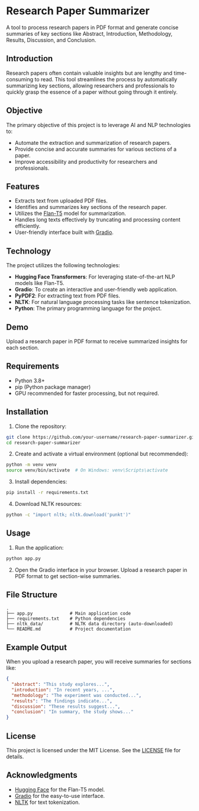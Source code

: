 # Research Paper Summarizer

A tool to process research papers in PDF format and generate concise summaries of key sections like Abstract, Introduction, Methodology, Results, Discussion, and Conclusion.

## Introduction

Research papers often contain valuable insights but are lengthy and time-consuming to read. This tool streamlines the process by automatically summarizing key sections, allowing researchers and professionals to quickly grasp the essence of a paper without going through it entirely.

## Objective

The primary objective of this project is to leverage AI and NLP technologies to:

- Automate the extraction and summarization of research papers.
- Provide concise and accurate summaries for various sections of a paper.
- Improve accessibility and productivity for researchers and professionals.

## Features

- Extracts text from uploaded PDF files.
- Identifies and summarizes key sections of the research paper.
- Utilizes the [Flan-T5](https://huggingface.co/google/flan-t5-base) model for summarization.
- Handles long texts effectively by truncating and processing content efficiently.
- User-friendly interface built with [Gradio](https://gradio.app/).

## Technology

The project utilizes the following technologies:

- **Hugging Face Transformers**: For leveraging state-of-the-art NLP models like Flan-T5.
- **Gradio**: To create an interactive and user-friendly web application.
- **PyPDF2**: For extracting text from PDF files.
- **NLTK**: For natural language processing tasks like sentence tokenization.
- **Python**: The primary programming language for the project.

## Demo

Upload a research paper in PDF format to receive summarized insights for each section.

## Requirements

- Python 3.8+
- pip (Python package manager)
- GPU recommended for faster processing, but not required.

## Installation

1. Clone the repository:

```bash
git clone https://github.com/your-username/research-paper-summarizer.git
cd research-paper-summarizer
```

2. Create and activate a virtual environment (optional but recommended):

```bash
python -m venv venv
source venv/bin/activate  # On Windows: venv\Scripts\activate
```

3. Install dependencies:

```bash
pip install -r requirements.txt
```

4. Download NLTK resources:

```bash
python -c "import nltk; nltk.download('punkt')"
```

## Usage

1. Run the application:

```bash
python app.py
```

2. Open the Gradio interface in your browser. Upload a research paper in PDF format to get section-wise summaries.

## File Structure

```
.
├── app.py              # Main application code
├── requirements.txt    # Python dependencies
├── nltk_data/          # NLTK data directory (auto-downloaded)
└── README.md           # Project documentation
```

## Example Output

When you upload a research paper, you will receive summaries for sections like:

```json
{
  "abstract": "This study explores...",
  "introduction": "In recent years, ...",
  "methodology": "The experiment was conducted...",
  "results": "The findings indicate...",
  "discussion": "These results suggest...",
  "conclusion": "In summary, the study shows..."
}
```

## License

This project is licensed under the MIT License. See the [LICENSE](LICENSE) file for details.

## Acknowledgments

- [Hugging Face](https://huggingface.co/) for the Flan-T5 model.
- [Gradio](https://gradio.app/) for the easy-to-use interface.
- [NLTK](https://www.nltk.org/) for text tokenization.
